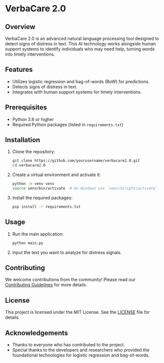 # VerbaCare 2.0

## Overview
VerbaCare 2.0 is an advanced natural language processing tool designed to detect signs of distress in text. This AI technology works alongside human support systems to identify individuals who may need help, turning words into timely interventions.

## Features
- Utilizes logistic regression and bag-of-words (BoW) for predictions.
- Detects signs of distress in text.
- Integrates with human support systems for timely interventions.

## Prerequisites
- Python 3.8 or higher
- Required Python packages (listed in `requirements.txt`)

## Installation
1. Clone the repository:
    ```bash
    git clone https://github.com/yourusername/verbacare2.0.git
    cd verbacare2.0
    ```

2. Create a virtual environment and activate it:
    ```bash
    python -m venv venv
    source venv/bin/activate  # On Windows use `venv\Scripts\activate`
    ```

3. Install the required packages:
    ```bash
    pip install -r requirements.txt
    ```

## Usage
1. Run the main application:
    ```bash
    python main.py
    ```

2. Input the text you want to analyze for distress signals.

## Contributing
We welcome contributions from the community! Please read our [Contributing Guidelines](CONTRIBUTING.md) for more details.

## License
This project is licensed under the MIT License. See the [LICENSE](LICENSE) file for details.

## Acknowledgements
- Thanks to everyone who has contributed to the project.
- Special thanks to the developers and researchers who provided the foundational technologies for logistic regression and bag-of-words.
